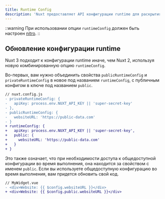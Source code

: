```yaml
---
title: Runtime Config
description: 'Nuxt предоставляет API конфигурации runtime для раскрытия конфигурации и секретов вашего приложения.'
---
```


::warning
При использовании опции `runtimeConfig` должен быть настроен [nitro](/docs/bridge/nitro).
::

## Обновление конфигурации runtime

Nuxt 3 подходит к конфигурации runtime иначе, чем Nuxt 2, используя новую комбинированную опцию `runtimeConfig`.

Во-первых, вам нужно объединить свойства `publicRuntimeConfig` и `privateRuntimeConfig` в новое под названием `runtimeConfig`, с публичным конфигом в ключе под названием `public`.

```diff
// nuxt.config.js
- privateRuntimeConfig: {
-   apiKey: process.env.NUXT_API_KEY || 'super-secret-key'
- },
- publicRuntimeConfig: {
-   websiteURL: 'https://public-data.com'
- }
+ runtimeConfig: {
+   apiKey: process.env.NUXT_API_KEY || 'super-secret-key',
+   public: {
+     websiteURL: 'https://public-data.com'
+   }
+ }
```

Это также означает, что при необходимости доступа к общедоступной конфигурации во время выполнения, она находится за свойством с именем `public`. Если вы используете общедоступную конфигурацию во время выполнения, вам придется обновить свой код.

```diff
// MyWidget.vue
- <div>Website: {{ $config.websiteURL }}</div>
+ <div>Website: {{ $config.public.websiteURL }}</div>
```
